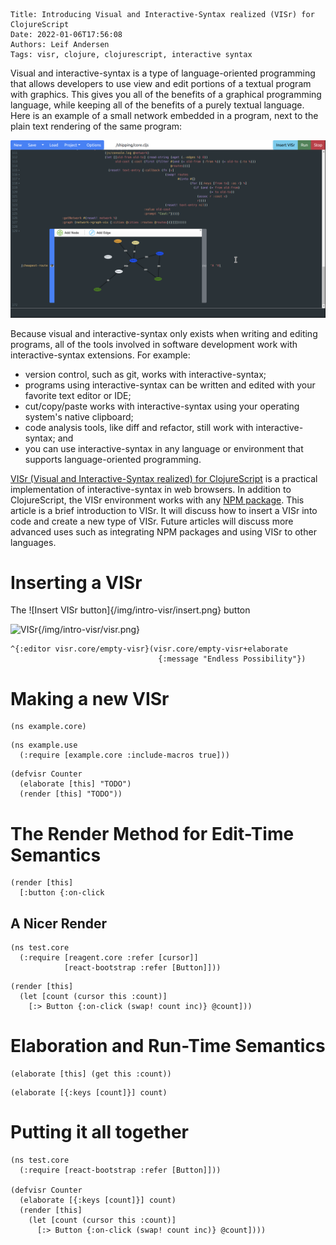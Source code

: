     Title: Introducing Visual and Interactive-Syntax realized (VISr) for ClojureScript
    Date: 2022-01-06T17:56:08
    Authors: Leif Andersen
    Tags: visr, clojure, clojurescript, interactive syntax

Visual and interactive-syntax is a type of language-oriented programming that
allows developers to use view and edit portions of a textual program with
graphics. This gives you all of the benefits of a graphical programming
language, while keeping all of the benefits of a purely textual language. Here
is an example of a small network embedded in a program, next to the plain text
rendering of the same program:

![Graphical network embedded in text](/img/intro-visr/visr-and-text.png)

Because visual and interactive-syntax only exists when writing and editing
programs, all of the tools involved in software development work with
interactive-syntax extensions. For example:

* version control, such as git, works with interactive-syntax;
* programs using interactive-syntax can be written and edited with your favorite
  text editor or IDE;
* cut/copy/paste works with interactive-syntax using your operating system's
  native clipboard;
* code analysis tools, like diff and refactor, still work with
  interactive-syntax; and
* you can use interactive-syntax in any language or environment that supports
  language-oriented programming.

[VISr (Visual and Interactive-Syntax realized) for ClojureScript][visr] is a
practical implementation of interactive-syntax in web browsers. In addition to
ClojureScript, the VISr environment works with any [NPM package][npm]. This
article is a brief introduction to VISr. It will discuss how to insert a VISr
into code and create a new type of VISr. Future articles will discuss more
advanced uses such as integrating NPM packages and using VISr to other
languages.

<!-- more -->

# Inserting a VISr

The ![Insert VISr button]{/img/intro-visr/insert.png} button

![VISr]{/img/intro-visr/visr.png}


```
^{:editor visr.core/empty-visr}(visr.core/empty-visr+elaborate 
                                 {:message "Endless Possibility"})
```

# Making a new VISr


```
(ns example.core)
```

```
(ns example.use
  (:require [example.core :include-macros true]))
```

```
(defvisr Counter
  (elaborate [this] "TODO")
  (render [this] "TODO"))
```

# The Render Method for Edit-Time Semantics

```
(render [this]
  [:button {:on-click 
```

## A Nicer Render 

```
(ns test.core
  (:require [reagent.core :refer [cursor]]
            [react-bootstrap :refer [Button]]))
```


```
(render [this]
  (let [count (cursor this :count)]
    [:> Button {:on-click (swap! count inc)} @count]))
```

# Elaboration and Run-Time Semantics

```
(elaborate [this] (get this :count))
```

```
(elaborate [{:keys [count]}] count)
```

# Putting it all together

```
(ns test.core
  (:require [react-bootstrap :refer [Button]]))

(defvisr Counter
  (elaborate [{:keys [count]}] count)
  (render [this]
    (let [count (cursor this :count)]
      [:> Button {:on-click (swap! count inc)} @count])))
```

[visr]: https://visr.pl
[npm]: https://www.npmjs.com/
